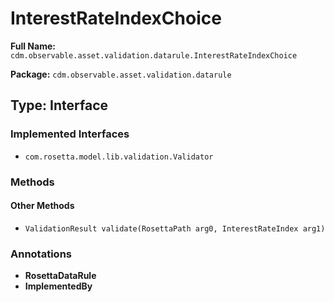 # InterestRateIndexChoice

**Full Name:** `cdm.observable.asset.validation.datarule.InterestRateIndexChoice`

**Package:** `cdm.observable.asset.validation.datarule`

## Type: Interface

### Implemented Interfaces

- `com.rosetta.model.lib.validation.Validator`

### Methods

#### Other Methods

- `ValidationResult validate(RosettaPath arg0, InterestRateIndex arg1)`

### Annotations

- **RosettaDataRule**
- **ImplementedBy**

